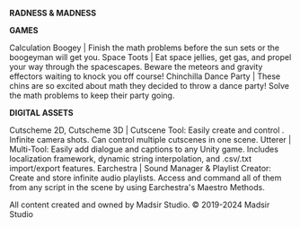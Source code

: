 **RADNESS & MADNESS**

**GAMES**

Calculation Boogey | Finish the math problems before the sun sets or the boogeyman will get you.
Space Toots | Eat space jellies, get gas, and propel your way through the spacescapes. Beware the meteors and gravity effectors waiting to knock you off course!
Chinchilla Dance Party | These chins are so excited about math they decided to throw a dance party! Solve the math problems to keep their party going.


**DIGITAL ASSETS**

Cutscheme  2D, Cutscheme 3D | Cutscene Tool: Easily create and control . Infinite camera shots. Can control multiple cutscenes in one scene.
Utterer | Multi-Tool: Easily add dialogue and captions to any Unity game. Includes localization framework, dynamic string interpolation, and .csv/.txt import/export features.
Earchestra | Sound Manager & Playlist Creator: Create and store infinite audio playlists. Access and command all of them from any script in the scene by using Earchestra's Maestro Methods.

All content created and owned by Madsir Studio.
© 2019-2024 Madsir Studio
